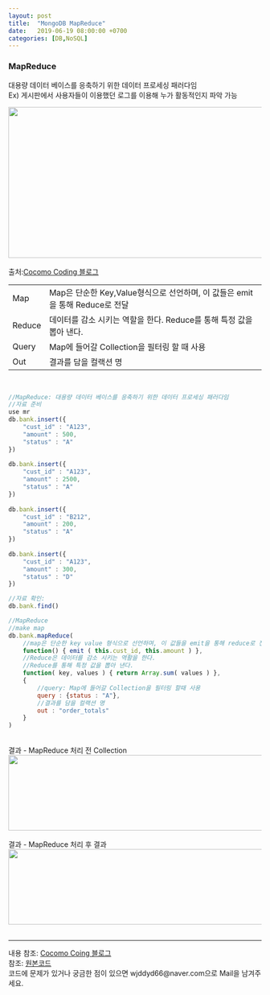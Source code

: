 ```yaml
---
layout: post
title:  "MongoDB MapReduce"
date:   2019-06-19 08:00:00 +0700
categories: [DB,NoSQL]
---
```


###  MapReduce
대용량 데이터 베이스를 응축하기 위한 데이터 프로세싱 패러다임  
Ex) 게시판에서 사용자들이 이용했던 로그를 이용해 누가 활동적인지 파악 가능  
<div><img src="https://t1.daumcdn.net/cfile/tistory/27571135574E6E4630" height="300" width="600" /></div><br>
출처:<a href="https://cocomo.tistory.com/361?category=686190">Cocomo Coding 블로그</a> <br>

<link rel = "stylesheet" href ="/static/css/bootstrap.min.css">
<table class="table">
	<tbody>
	<tr>
		<td>Map</td><td>Map은 단순한 Key,Value형식으로 선언하며, 이 값들은 emit을 통해 Reduce로 전달</td>
	</tr>
	<tr>
		<td>Reduce</td><td>데이터를 감소 시키는 역할을 한다. Reduce를 통해 특정 값을 뽑아 낸다.</td>
	</tr>
		<tr>
		<td>Query</td><td>Map에 들어갈 Collection을 필터링 할 때 사용</td>
	</tr>
		<tr>
		<td>Out</td><td>결과를 담을 컬랙션 명</td>
	</tr>
	</tbody>
</table>
<br>

```js
//MapReduce: 대용량 데이터 베이스를 응축하기 위한 데이터 프로세싱 패러다임
//자료 준비
use mr
db.bank.insert({
    "cust_id" : "A123",
    "amount" : 500,
    "status" : "A"
})
 
db.bank.insert({
    "cust_id" : "A123",
    "amount" : 2500,
    "status" : "A"
})
 
db.bank.insert({
    "cust_id" : "B212",
    "amount" : 200,
    "status" : "A"
})
 
db.bank.insert({
    "cust_id" : "A123",
    "amount" : 300,
    "status" : "D"
})

//자료 확인:
db.bank.find()

//MapReduce
//make map
db.bank.mapReduce(
    //map은 단순한 key value 형식으로 선언하며, 이 값들을 emit을 통해 reduce로 전달한다.
    function() { emit ( this.cust_id, this.amount ) },
    //Reduce은 데이터를 감소 시키는 역활을 한다.
    //Reduce를 통해 특정 값을 뽑아 낸다.
    function( key, values ) { return Array.sum( values ) },
    {
        //query: Map에 들어갈 Collection을 필터링 할때 사용
        query : {status : "A"},
        //결과를 담을 컬랙션 명
        out : "order_totals"
    }
)
```
<br>
결과 - MapReduce 처리 전 Collection
<div><img src="https://raw.githubusercontent.com/wjddyd66/wjddyd66.github.io/master/static/img/NoSQL/MapReduce1.PNG" height="150" width="600" /></div>
<br>
결과 - MapReduce 처리 후 결과
<div><img src="https://raw.githubusercontent.com/wjddyd66/wjddyd66.github.io/master/static/img/NoSQL/MapReduce2.PNG" height="150" width="600" /></div>
<br>

<hr>
내용 참조: <a href="https://cocomo.tistory.com/361?category=686190">Cocomo Coing 블로그</a><br>
참조: <a href="https://github.com/wjddyd66/NoSQL/tree/master/MapReduce">원본코드</a><br>
코드에 문제가 있거나 궁금한 점이 있으면 wjddyd66@naver.com으로  Mail을 남겨주세요.
